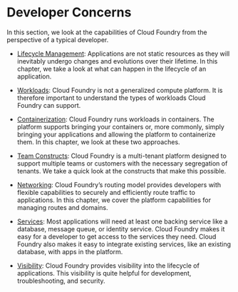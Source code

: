 # Developer Concerns

In this section, we look at the capabilities of Cloud Foundry from the perspective of a typical developer.

- [Lifecycle Management](app-lifecycle.md): Applications are not static resources as they will inevitably undergo changes and evolutions over their lifetime. In this chapter, we take a look at what can happen in the lifecycle of an application.

- [Workloads](workloads.md): Cloud Foundry is not a generalized compute platform. It is therefore important to understand the types of workloads Cloud Foundry can support. 

- [Containerization](containerization.md): Cloud Foundry runs workloads in containers. The platform supports bringing your containers or, more commonly, simply bringing your applications and allowing the platform to containerize them. In this chapter, we look at these two approaches. 

- [Team Constructs](team-constructs.md): Cloud Foundry is a multi-tenant platform designed to support multiple teams or customers with the necessary segregation of tenants. We take a quick look at the constructs that make this possible.

- [Networking](networking.md): Cloud Foundry’s routing model provides developers with flexible capabilities to securely and efficiently route traffic to applications. In this chapter, we cover the platform capabilities for managing routes and domains.

- [Services](services.md): Most applications will need at least one backing service like a database, message queue, or identity service. Cloud Foundry makes it easy for a developer to get access to the services they need. Cloud Foundry also makes it easy to integrate existing services, like an existing database, with apps in the platform.

- [Visibility](visibility.md): Cloud Foundry provides visibility into the lifecycle of applications. This visibility is quite helpful for development, troubleshooting, and security. 


